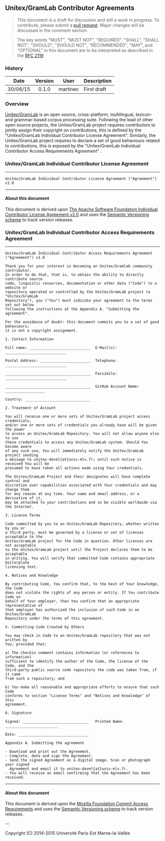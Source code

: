 
## Unitex/GramLab Contributor Agreements

> This document is a draft for discussion and still a work in progress. To contribute, please submit a [pull request](https://github.com/UnitexGramLab/unitex-contributor-agreement/pulls). Major changes will be discussed in the comment section.

> The key words "MUST", "MUST NOT", "REQUIRED", "SHALL", "SHALL NOT", "SHOULD", "SHOULD NOT", "RECOMMENDED", "MAY", and "OPTIONAL" in this document are to be interpreted as described in the [RFC 2119][RFC2119] 

### History

| Date     | Version    | User              | Description                                                         |
| :------: | :--------: | ----------------- | ------------------------------------------------------------------- |
| 30/06/15 | 0.1.0      | martinec          | First draft                                                         |

### Overview

[Unitex/GramLab][unitex] is an open source, cross-platform, multilingual, lexicon- and grammar-based corpus processing suite. Following the lead of other open source projects, the Unitex/GramLab project requires contributors to jointly assign their copyright on contributions, this is defined by the "Unitex/GramLab Individual Contributor License Agreement". Similarly, the Unitex/GramLab project requires to declare a set of good behaviours related to contributions, this is exposed by the "Unitex/GramLab Individual Contributor Access Requirements Agreement" .

### Unitex/GramLab Individual Contributor License Agreement

---
```
Unitex/GramLab Individual Contributor License Agreement ("Agreement") v1.0

```
---

#### About this document

This document is derived upon [The Apache Software Foundation Individual Contributor License Agreement v2.0](http://www.apache.org/licenses/icla.txt) and uses the [Semantic Versioning scheme](http://semver.org) to track version releases.


### Unitex/GramLab Individual Contributor Access Requirements Agreement

---
```
Unitex/GramLab Individual Contributor Access Requirements Agreement ("Agreement") v1.0

Thank you for your interest in becoming an Unitex/Gramlab community contributor.
In order to do that, that is, to obtain the ability to directly contribute source
code, linguistic resources, documentation or other data ("Code") to a website or
repository operated or controlled by the Unitex/GramLab project (a "Unitex/GramLab
Repository"), you ("You") must indicate your agreement to the terms set out below
following the instructions at the Appendix A. "Submitting the agreement".

For the avoidance of doubt: this document commits you to a set of good behaviours;
it is not a copyright assignment.

1. Contact Information

Full name: ____________________________  E-Mail(s): ____________________________

Postal Address: _______________________  Telephone: ____________________________

_______________________________________  Facsimile: ____________________________

_______________________________________  GitHub Account Name: __________________

Country: ______________________________

2. Treatment of Account

You will receive one or more sets of Unitex/GramLab project access credentials,
and/or one or more sets of credentials you already have will be given the power
to access an Unitex/GramLab Repository. You will not allow anyone else to use
these credentials to access any Unitex/GramLab system. Should You become aware
of any such use, You will immediately notify the Unitex/GramLab project sending
a message to unitex-devel{at}univ-mlv.fr; until such notice is received You will be
presumed to have taken all actions made using Your credentials. 

The Unitex/GramLab Project and their designates will have complete control and 
discretion over capabilities associated with Your credentials and may change them
for any reason at any time. Your name and email address, or a derivative of it, 
may be attached to your contributions and so be visible worldwide via the Internet.

3. License Terms

Code committed by you to an Unitex/GramLab Repository, whether written by you or
a third party, must be governed by a license or set of licenses acceptable to the
Unitex/GramLab project for the Code in question. Other licenses are not acceptable
to the Unitex/GramLab project until the Project declares them to be acceptable
in writing. You will verify that committed Code contains appropriate boilerplate 
licensing text.

4. Notices and Knowledge

By contributing Code, You confirm that, to the best of Your knowledge, the Code
does not violate the rights of any person or entity. If You contribute Code on
behalf of Your employer, then You confirm that an appropriate representative of
that employer has authorized the inclusion of such Code in an Unitex/GramLab
Repository under the terms of this agreement.

5. Committing Code Created by Others

You may check in Code to an Unitex/GramLab repository that was not written by
You, provided that:

a) The checkin comment contains information (or references to information)
sufficient to identify the author of the Code, the license of the Code, and the
third-party public source code repository the code was taken from, if it came
from such a repository; and

b) You make all reasonable and appropriate efforts to ensure that such Code
conforms to section "License Terms" and "Notices and Knowledge" of this
agreement.

6. Signature

Signed: ______________________________   Printed Name:  ________________________

Date: ________________________________

Appendix A. Submitting the agreement

- Download and print out the Agreement.
- Complete, date and sign the Agreement.
- Send the signed Agreement as a digital image. Scan or photograph your signed 
  Agreement and email it to unitex-devel{at}univ-mlv.fr.
- You will receive an email confirming that the Agreement has been received.
```
---

#### About this document

This document is derived upon the [Mozilla Foundation Commit Access Requirements](https://www.mozilla.org/en-US/about/governance/policies/commit/requirements/) and uses the [Semantic Versioning scheme](http://semver.org) to track version releases.

--

Copyright (C) 2014-2015 Université Paris-Est Marne-la-Vallée

[RFC2119]:      http://tools.ietf.org/html/rfc2119
[repos]:        https://github.com/UnitexGramLab
[unitex]:       http://unitexgramlab.org
[devel]:        mailto:unitex-devel@univ-mlv.fr
